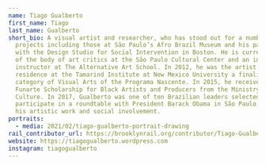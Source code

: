 ```yaml
---
name: Tiago Gualberto
first_name: Tiago
last_name: Gualberto
short_bio: A visual artist and researcher, who has stood out for a number of
  projects including those at São Paulo’s Afro Brazil Museum and his partnership
  with the Design Studio for Social Intervention in Boston. He is currently part
  of the body of art critics at the São Paulo Cultural Center and an invited
  instructor at The Alternative Art School. In 2012, he was the artist in
  residence at the Tamarind Institute at New Mexico University a finalist in the
  category of Visual Arts of the Programa Nascente. In 2015, he received the
  Funarte Scholarship for Black Artists and Producers from the Ministry of
  Culture. In 2017, Gualberto was one of ten Brazilian leaders selected to
  participate in a roundtable with President Barack Obama in São Paulo due to
  his artistic work and social involvement.
portraits:
  - media: 2021/02/tiago-gualberto-portrait-drawing
rail_contributor_url: https://brooklynrail.org/contributor/Tiago-Gualberto
website: https://tiagogualberto.wordpress.com
instagram: tiagogualberto
---
```

